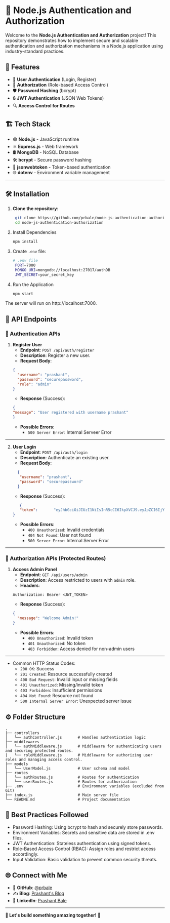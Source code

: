# 🔐 Node.js Authentication and Authorization

Welcome to the **Node.js Authentication and Authorization** project! This repository demonstrates how to implement secure and scalable authentication and authorization mechanisms in a Node.js application using industry-standard practices.

## 🚀 Features

- 🛂 **User Authentication** (Login, Register)
- 🔑 **Authorization** (Role-based Access Control)
- 🛡️ **Password Hashing** (bcrypt)
- 🔒 **JWT Authentication** (JSON Web Tokens)
- 🔍 **Access Control for Routes**

## 🏗️ Tech Stack

- 🟢 **Node.js** - JavaScript runtime
- ⚛️ **Express.js** - Web framework
- 🛢️ **MongoDB** - NoSQL Database
- 🛠️ **bcrypt** - Secure password hashing
- 🔑 **jsonwebtoken** - Token-based authentication
- 🌐 **dotenv** - Environment variable management

---

## 🛠️ Installation

1. **Clone the repository**:
   ```bash
    git clone https://github.com/prbale/node-js-authentication-authorization.git
    cd node-js-authentication-authorization

2. Install Dependencies
   ```bash
   npm install

3. Create `.env` file:
   ```bash
   # .env file
    PORT=7000
    MONGO_URI=mongodb://localhost:27017/authDB
    JWT_SECRET=your_secret_key

4. Run the Application
   ```bash
   npm start

The server will run on http://localhost:7000.


## 📖 API Endpoints

### 🔐 Authentication APIs

1. **Register User**
    - **Endpoint**: `POST /api/auth/register`
    - **Description**: Register a new user.
    - **Request Body**:
    ```json
    {
      "username": "prashant",
      "password": "securepassword",
      "role": "admin"
    }
    ```
    - **Response** (Success):
    ```json
    {
    "message": "User registered with username prashant"
    }
    ```
    - **Possible Errors**:
      - `500 Server Error`: Internal Serveer Error
---

2. **User Login**
    - **Endpoint**: `POST /api/auth/login`
    - **Description**: Authenticate an existing user.
    - **Request Body**:
    ```json
      {
       "username": "prashant",
       "password": "securepassword"
      }
    ```
    - **Response** (Success):
    ```json
       {
       "token":       "eyJhbGciOiJIUzI1NiIsInR5cCI6IkpXVCJ9.eyJpZCI6IjY3YjFkZjg5MWE5NjE4NTUwYWNjNjM5YyIsInJvbGUiOiJ1c2VyIiwiaWF0IjoxNzM5NzE5Njk0LCJleHAiOjE3Mzk3MjMyOTR9.m4c7t5ReocuAk9Q9MKZFTXnsGt5KgR9Lpm7Y_6InNjM"
   }
    ```
    - **Possible Errors**:
      - `400 Unauthorized`: Invalid credentials
      - `404 Not Found`: User not found
      - `500 Server Error`: Internal Server Error

---

### 🔑 Authorization APIs (Protected Routes)

1. **Access Admin Panel**
    - **Endpoint**: `GET /api/users/admin`
    - **Description**: Access restricted to users with `admin` role.
    - **Headers**:
    ```
    Authorization: Bearer <JWT_TOKEN>
    ```
    - **Response** (Success):
    ```json
    {
      "message": "Welcome Admin!"
    }
    ```
    - **Possible Errors**:
      - `400 Unauthorized`: Invalid token
      - `401 Unauthorized`: No token
      - `403 Forbidden`: Access denied for non-admin users

---
   
- Common HTTP Status Codes:
    - `200 OK`: Success
    - `201 Created`: Resource successfully created
    - `400 Bad Request`: Invalid input or missing fields
    - `401 Unauthorized`: Missing/invalid token
    - `403 Forbidden`: Insufficient permissions
    - `404 Not Found`: Resource not found
    - `500 Internal Server Error`: Unexpected server issue

## ⚙️ Folder Structure

```plaintext
.
├── controllers
│   └── authController.js       # Handles authentication logic
├── middlewares
│   └── authMiddleware.js       # Middleware for authenticating users and securing protected routes.
|   └── roleMiddleware.js       # Middleware for authorizing user roles and managing access control.
├── models
│   └── UserModel.js            # User schema and model
├── routes
│   └── authRoutes.js           # Routes for authentication
│   └── userRoutes.js           # Routes for authorization
├── .env                        # Environment variables (excluded from Git)
├── index.js                    # Main server file
└── README.md                   # Project documentation
```

## 🚧 Best Practices Followed
- Password Hashing: Using bcrypt to hash and securely store passwords.
- Environment Variables: Secrets and sensitive data are stored in .env files.
- JWT Authentication: Stateless authentication using signed tokens.
- Role-Based Access Control (RBAC): Assign roles and restrict access accordingly.
- Input Validation: Basic validation to prevent common security threats.


## 🌐 Connect with Me
- 🐙 **GitHub**: [@prbale](https://github.com/prbale)  
- ✍️ **Blog**: [Prashant's Blog](https://prashbale.hashnode.dev/)  
- 💼 **LinkedIn**: [Prashant Bale](https://www.linkedin.com/in/prashantbale/)  

---

**📢 Let's build something amazing together!** 🚀

